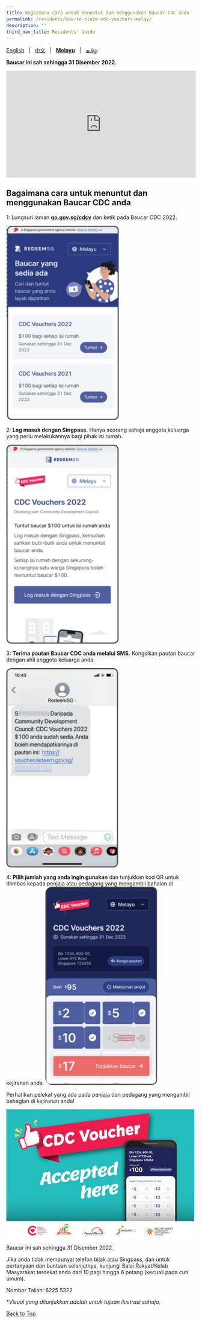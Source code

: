 ```yaml
---
title: Bagaimana cara untuk menuntut dan menggunakan Baucar CDC anda
permalink: /residents/how-to-claim-cdc-vouchers-malay/
description: ""
third_nav_title: Residents' Guide
---
```

<span id="cdcv_page_top"></span>

[English](how-to-claim-cdc-vouchers) &nbsp;&nbsp;&#124;&nbsp;&nbsp; [中文](how-to-claim-cdc-vouchers-chinese) &nbsp;&nbsp;&#124;&nbsp;&nbsp; **[Melayu](how-to-claim-cdc-vouchers-malay)** &nbsp;&nbsp;&#124;&nbsp;&nbsp; [தமிழ்](how-to-claim-cdc-vouchers-tamil)

**Baucar ini sah sehingga 31 Disember 2022**.

<style>
a.bp-button {
	height: 6em !important;
	white-space:pre-line !important;
}
 .youtubecontainer {
    position: relative;
    width: 100%;
    height: 0;
    padding-bottom: 56.25%;
}
.youtubevideo {
    position: absolute;
    top: 0;
    left: 0;
    width: 100%;
    height: 100%;
}
</style>

<div class="youtubecontainer">
<iframe class="youtubevideo" src="https://www.youtube.com/embed/M2W2i6TGuCs" title="YouTube video player" frameborder="0" allow="accelerometer; autoplay; clipboard-write; encrypted-media; gyroscope; picture-in-picture" allowfullscreen></iframe>
</div>

## Bagaimana cara untuk menuntut dan menggunakan Baucar CDC anda

1: Lungsuri laman **[go.gov.sg/cdcv](https://go.gov.sg/cdcv)** dan ketik pada Baucar CDC 2022. 

<img src="/images/residents/Mal_Screengrab%201.png" alt="Step 1" style="width:300px !important;" />

2: **Log masuk dengan Singpass.** Hanya seorang sahaja anggota keluarga yang perlu melakukannya bagi pihak isi rumah.

<img src="/images/residents/Mal_Screengrab%202.png" alt="Step 2" style="width:300px !important;" />

3: **Terima pautan Baucar CDC anda melalui SMS.** Kongsikan pautan baucar dengan ahli anggota keluarga anda.

<img src="/images/residents/Mal_Screengrab%203.png" alt="Step 3" style="width:300px !important;" />

4: **Pilih jumlah yang anda ingin gunakan** dan tunjukkan kod QR untuk diimbas kepada penjaja atau pedagang yang mengambil bahaian di kejiranan anda. 
<img src="/images/residents/Mal_Screengrab%204.png" alt="Step 4" style="width:300px !important;" />

Perhatikan pelekat yang ada pada penjaja dan pedagang yang mengambil bahagian di kejiranan anda!

![Merchant's Decal](/images/merchants-decal-500.jpg)

Baucar ini sah sehingga 31 Disember 2022.

Jika anda tidak mempunyai telefon bijak atau Singpass, dan untuk pertanyaan dan bantuan selanjutnya, kunjungi Balai Rakyat/Kelab Masyarakat terdekat anda dari 10 pagi hingga 6 petang (kecuali pada cuti umum).

Nombor Talian: 6225 5322

&#42;<i>Visual yang ditunjukkan adalah untuk tujuan ilustrasi sahaja.</i>

[Back to Top](#cdcv_page_top)